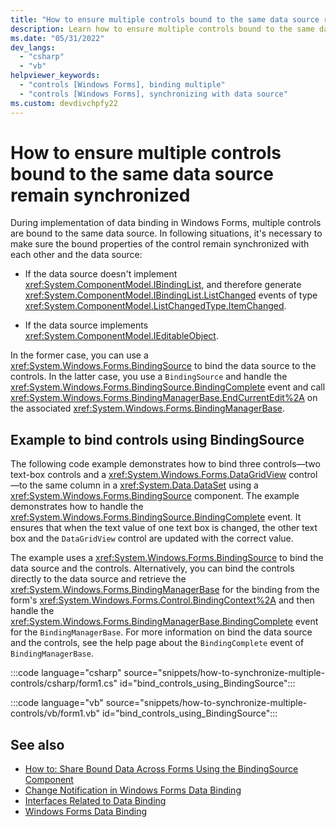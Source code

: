 ```yaml
---
title: "How to ensure multiple controls bound to the same data source remain synchronized"
description: Learn how to ensure multiple controls bound to the same data source remain synchronized.
ms.date: "05/31/2022"
dev_langs: 
  - "csharp"
  - "vb"
helpviewer_keywords: 
  - "controls [Windows Forms], binding multiple"
  - "controls [Windows Forms], synchronizing with data source"
ms.custom: devdivchpfy22
---
```


# How to ensure multiple controls bound to the same data source remain synchronized

During implementation of data binding in Windows Forms, multiple controls are bound to the same data source. In following situations, it's necessary to make sure the bound properties of the control remain synchronized with each other and the data source:

- If the data source doesn't implement <xref:System.ComponentModel.IBindingList>, and therefore generate <xref:System.ComponentModel.IBindingList.ListChanged> events of type <xref:System.ComponentModel.ListChangedType.ItemChanged>.

- If the data source implements <xref:System.ComponentModel.IEditableObject>.

In the former case, you can use a <xref:System.Windows.Forms.BindingSource> to bind the data source to the controls. In the latter case, you use a `BindingSource` and handle the <xref:System.Windows.Forms.BindingSource.BindingComplete> event and call <xref:System.Windows.Forms.BindingManagerBase.EndCurrentEdit%2A> on the associated <xref:System.Windows.Forms.BindingManagerBase>.

## Example to bind controls using BindingSource

The following code example demonstrates how to bind three controls—two text-box controls and a <xref:System.Windows.Forms.DataGridView> control—to the same column in a <xref:System.Data.DataSet> using a <xref:System.Windows.Forms.BindingSource> component. The example demonstrates how to handle the <xref:System.Windows.Forms.BindingSource.BindingComplete> event. It ensures that when the text value of one text box is changed, the other text box and the `DataGridView` control are updated with the correct value.

The example uses a <xref:System.Windows.Forms.BindingSource> to bind the data source and the controls. Alternatively, you can bind the controls directly to the data source and retrieve the <xref:System.Windows.Forms.BindingManagerBase> for the binding from the form's <xref:System.Windows.Forms.Control.BindingContext%2A> and then handle the <xref:System.Windows.Forms.BindingManagerBase.BindingComplete> event for the `BindingManagerBase`. For more information on bind the data source and the controls, see the help page about the `BindingComplete` event of `BindingManagerBase`.

:::code language="csharp" source="snippets/how-to-synchronize-multiple-controls/csharp/form1.cs" id="bind_controls_using_BindingSource":::

:::code language="vb" source="snippets/how-to-synchronize-multiple-controls/vb/form1.vb" id="bind_controls_using_BindingSource":::

## See also

- [How to: Share Bound Data Across Forms Using the BindingSource Component](/dotnet/desktop/winforms/controls/how-to-share-bound-data-across-forms-using-the-bindingsource-component?view=netframeworkdesktop-4.8&preserve-view=true)
- [Change Notification in Windows Forms Data Binding](/dotnet/desktop/winforms/change-notification-in-windows-forms-data-binding?view=netframeworkdesktop-4.8&preserve-view=true)
- [Interfaces Related to Data Binding](/dotnet/desktop/winforms/interfaces-related-to-data-binding?view=netframeworkdesktop-4.8&preserve-view=true)
- [Windows Forms Data Binding](/dotnet/desktop/winforms/windows-forms-data-binding?view=netframeworkdesktop-4.8&preserve-view=true)
